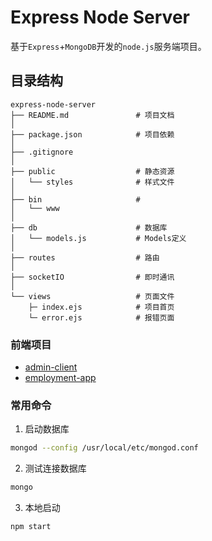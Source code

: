 # Express Node Server
基于`Express`+`MongoDB`开发的`node.js`服务端项目。

## 目录结构
```
express-node-server
├── README.md               # 项目文档
│
├── package.json            # 项目依赖
│
├── .gitignore
│
├── public                  # 静态资源
│   └── styles              # 样式文件 
│
├── bin                     #
│   └── www
│
├── db                      # 数据库
│   └── models.js           # Models定义
│
├── routes                  # 路由
│
├── socketIO                # 即时通讯
│   
└── views                   # 页面文件
    ├─ index.ejs            # 项目首页
    └─ error.ejs            # 报错页面

```

### 前端项目
- [admin-client](https://github.com/Snail-Lu/admin-client)
- [employment-app](https://github.com/Snail-Lu/employment-app)

### 常用命令
1. 启动数据库
```bash
mongod --config /usr/local/etc/mongod.conf
```
2. 测试连接数据库

```bash
mongo
```

3. 本地启动
```bash
npm start
```

